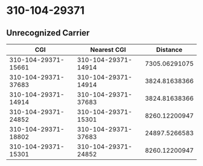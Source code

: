 # 310-104-29371
## Unrecognized Carrier


| CGI | Nearest CGI | Distance |
|-----|-------------|----------|
| 310-104-29371-15661 | 310-104-29371-14914 | 7305.06291075 |
| 310-104-29371-37683 | 310-104-29371-14914 | 3824.81638366 |
| 310-104-29371-14914 | 310-104-29371-37683 | 3824.81638366 |
| 310-104-29371-24852 | 310-104-29371-15301 | 8260.12200947 |
| 310-104-29371-18802 | 310-104-29371-37683 | 24897.5266583 |
| 310-104-29371-15301 | 310-104-29371-24852 | 8260.12200947 |
